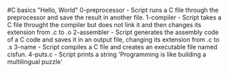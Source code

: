 #C basics "Hello, World"
0-preprocessor - Script runs a C file through the preprocessor and save the result in another file.
1-compiler - Script takes a C file throught the compiler but does not link it and then changes its extension from .c to .o
2-assembler - Script generates the assembly code of a C code and saves it in an output file, changing its extension from .c to .s
3-name - Script compiles a C file and creates an executable file named cisfun.
4-puts.c - Script prints a string 'Programming is like building a multilingual puzzle'
